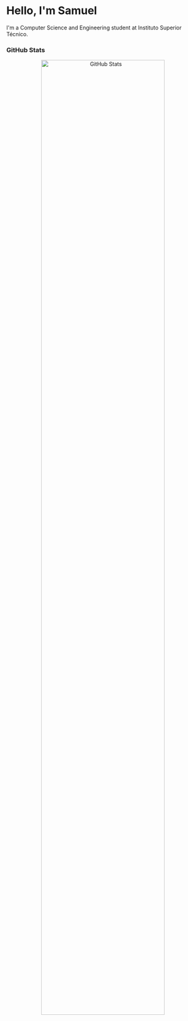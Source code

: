 <h1> Hello, I'm Samuel </h1>

I'm a Computer Science and Engineering student at Instituto Superior Técnico.

<h3> GitHub Stats </h3>
<div align="center">
  <img src="https://github-readme-stats.vercel.app/api?username=Samuel-k276&show_icons=true&theme=radical" alt="GitHub Stats" width="80%" />
</div>
